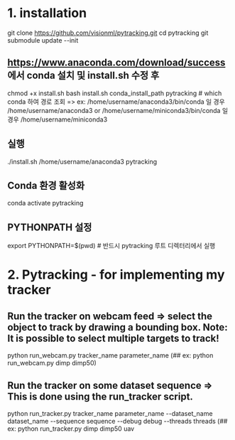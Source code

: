 # 1. installation

git clone https://github.com/visionml/pytracking.git
cd pytracking
git submodule update --init

## https://www.anaconda.com/download/success 에서 conda 설치 및 install.sh 수정 후
chmod +x install.sh
bash install.sh conda_install_path pytracking # which conda 하여 경로 조회 => ex: /home/username/anaconda3/bin/conda 일 경우 /home/username/anaconda3  or /home/username/miniconda3/bin/conda 일 경우 /home/username/miniconda3     

## 실행
./install.sh /home/username/anaconda3 pytracking

## Conda 환경 활성화
conda activate pytracking 

## PYTHONPATH 설정
export PYTHONPATH=$(pwd) # 반드시 pytracking 루트 디렉터리에서 실행


# 2. Pytracking - for implementing my tracker

## Run the tracker on webcam feed => select the object to track by drawing a bounding box. Note: It is possible to select multiple targets to track!
python run_webcam.py tracker_name parameter_name (## ex: python run_webcam.py dimp dimp50)

## Run the tracker on some dataset sequence => This is done using the run_tracker script.
python run_tracker.py tracker_name parameter_name --dataset_name dataset_name --sequence sequence --debug debug --threads threads (## ex: python run_tracker.py dimp dimp50 uav
